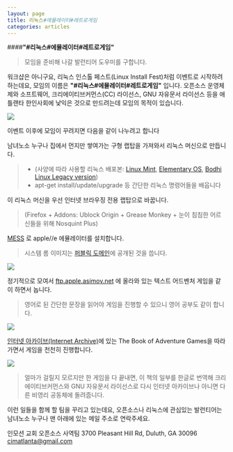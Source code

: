 ```yaml
---
layout: page
title: 리눅스#에뮬레이터#레트로게임
categories: articles
---
```

####**"#리눅스#에뮬레이터#레트로게임"**
>모임을 준비해 나갈 발런티어 도우미를 구합니다.
>
워크샵은 아니구요, 리눅스 인스톨 페스트(Linux Install Fest)처럼 이벤트로 시작하려 하는데요, 모임의 이름은 **"#리눅스#에뮬레이터#레트로게임"** 입니다. 오픈소스 운영체제와 소프트웨어, 크리에이티브커먼스(CC) 라이선스, GNU 자유문서 라이선스 등을 애틀랜타 한인사회에 낯익은 것으로 만드려는데 모임의 목적이 있습니다.

![](https://upload.wikimedia.org/wikipedia/commons/thumb/7/7a/CreativeCommons_logo_trademark.svg/450px-CreativeCommons_logo_trademark.svg.png)

<i class="icon-cog"></i> 이벤트 이후에 모임이 꾸려지면 다음을 같이 나누려고 합니다

<i class="icon-refresh"></i> 남녀노소 누구나 집에서 먼지만 쌓여가는 구형 랩탑을 가져와서 리눅스 머신으로 만듭니다.
> -  (사양에 따라 사용할 리눅스 배포본: [Linux Mint](https://www.linuxmint.com), [Elementary OS](https://elementary.io), [Bodhi Linux Legacy version](http://www.bodhilinux.com/w/selecting-the-correct-iso-image))
> - apt-get install/update/upgrade 등 간단한 리눅스 명령어들을 배웁니다

<i class="icon-file"></i> 이 리눅스 머신을 우선 인터넷 브라우징 전용 랩탑으로 바꿉니다.
>(Firefox + Addons: Ublock Origin + Grease Monkey + 눈이 침침한 어르신들을 위해 Nosquint Plus)

<i class="icon-folder"></i> [MESS](http://www.mess.org) 로 apple//e 에뮬레이터를 설치합니다.
>시스템 롬 이미지는 [퍼블릭 도메인](http://a2go.applearchives.com/roms)에 공개된 것을 씁니다.

![](http://www.retrogamer.net/wp-content/uploads/2014/12/Picture-011.png)

<i class="icon-folder-open"></i> 정기적으로 모여서 [ftp.apple.asimov.net](http://mirrors.apple2.org.za/ftp.apple.asimov.net/emulators/rom_images) 에 올라와 있는 텍스트 어드벤처 게임을 같이 하면서 놉니다.
>영어로 된 간단한 문장을 읽어야 게임을 진행할 수 있으니 영어 공부도 같이 합니다.

![](http://www.virtualapple.org/images/adventuresdisk.png)

<i class="icon-pencil"></i>[인터넷 아카이브(Internet Archive)](http://archive.org)에 있는 The Book of Adventure Games을 따라가면서 게임을 천천히 진행합니다.

![](https://upload.wikimedia.org/wikipedia/commons/thumb/8/84/Internet_Archive_logo_and_wordmark.svg/180px-Internet_Archive_logo_and_wordmark.svg.png)

>얼마가 걸릴지 모르지만 한 게임을 다 끝내면, 이 책의 일부를 한글로 번역해 크리에이티브커먼스와 GNU 자유문서 라이선스로 다시 인터넷 아카이브나 아니면 다른 비영리 공동체에 돌려줍니다.

<i class="icon-provider-stackedit"></i> 이런 일들을 함께 할 팀을 꾸리고 있는데요,
오픈소스나 리눅스에 관심있는 발런티어는 남녀노소 누구나 맨 아래에 있는 메일 주소로 연락주세요.

인모션 교회
오픈소스 사역팀
3700 Pleasant Hill Rd, Duluth, GA 30096
cimatlanta@gmail.com
